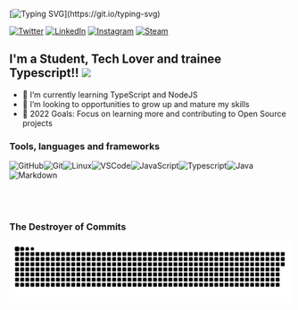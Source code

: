 [![Typing SVG](https://readme-typing-svg.herokuapp.com?color=BF22F7&center=true&lines=Welcome+to+my+profile!)](https://git.io/typing-svg)

[![Twitter](https://img.shields.io/badge/Twitter-1DA1F2?style=for-the-badge&logo=twitter&logoColor=white)](#)
[![LinkedIn](https://img.shields.io/badge/LinkedIn-0077B5?style=for-the-badge&logo=linkedin&logoColor=white)](#)
[![Instagram](https://img.shields.io/badge/Instagram-E4405F?style=for-the-badge&logo=instagram&logoColor=white)](#)
[![Steam](https://img.shields.io/badge/Steam-000000?style=for-the-badge&logo=steam&logoColor=white)](#)


## I'm a Student, Tech Lover and trainee Typescript!! <img height="30" src="https://raw.githubusercontent.com/innng/innng/master/assets/kyubey.gif"/>

- 👾 I’m currently learning TypeScript and NodeJS
- 👻 I’m looking to opportunities to grow up and mature my skills
- 🤖 2022 Goals: Focus on learning more and contributing to Open Source projects

### Tools, languages and frameworks

<img align="left" alt="GitHub" src="https://img.shields.io/badge/github-%23121011.svg?style=for-the-badge&logo=github&logoColor=white" />
<img align="left" alt="Git" src="https://img.shields.io/badge/git-%23F05033.svg?style=for-the-badge&logo=git&logoColor=white" />
<img align="left" alt="Linux" src="https://img.shields.io/badge/Linux-FCC624?style=for-the-badge&logo=linux&logoColor=black" />
<img align="left" alt="VSCode" src="https://img.shields.io/badge/Visual%20Studio%20Code-0078d7.svg?style=for-the-badge&logo=visual-studio-code&logoColor=white" />
<img align="left" alt="JavaScript" src="https://img.shields.io/badge/JavaScript-323330?style=for-the-badge&logo=javascript&logoColor=F7DF1E" />
<img align="left" alt="Typescript" src="https://img.shields.io/npm/types/typescript?color=blue&label=TS&logo=blue&logoColor=blue&style=flat-square" />
<img align="left" alt="Java" src="https://img.shields.io/badge/java-%23ED8B00.svg?style=for-the-badge&logo=java&logoColor=white" />
<img align="left" alt="Markdown" src="https://img.shields.io/badge/Markdown-000000?style=for-the-badge&logo=markdown&logoColor=white" />

<br><br><br><br><br>


### The Destroyer of Commits
![Snake animation](https://github.com/neryath/neryath/blob/output/github-contribution-grid-snake.svg)




